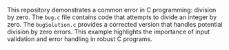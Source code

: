 This repository demonstrates a common error in C programming: division by zero.  The `bug.c` file contains code that attempts to divide an integer by zero. The `bugSolution.c` provides a corrected version that handles potential division by zero errors.  This example highlights the importance of input validation and error handling in robust C programs.
